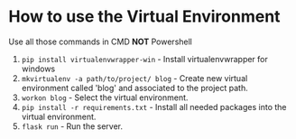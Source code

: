 # How to use the Virtual Environment

Use all those commands in CMD **NOT** Powershell
1. `pip install virtualenvwrapper-win` - Install virtualenvwrapper for windows
2. `mkvirtualenv -a path/to/project/ blog` - Create new virtual environment called 'blog' and associated to the project path.
3. `workon blog` - Select the virtual environment.
4. `pip install -r requirements.txt` - Install all needed packages into the virtual environment.
5. `flask run` - Run the server.
